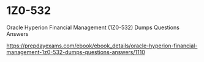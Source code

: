 # 1Z0-532
Oracle Hyperion Financial Management (1Z0-532) Dumps Questions Answers

https://prepdayexams.com/ebook/ebook_details/oracle-hyperion-financial-management-1z0-532-dumps-questions-answers/1110
